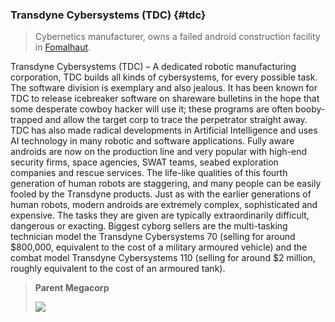 ### Transdyne Cybersystems (TDC) {#tdc}

> Cybernetics manufacturer, owns a failed android construction facility in [Fomalhaut](https://sectorswithoutnumber.com/sector/NLQzbUMehZwe6d9pSuj8/system/iVUtn5m8fePOTNBy1hx2).

Transdyne Cybersystems (TDC) – A dedicated robotic manufacturing corporation, TDC builds all kinds of cybersystems, for every possible task. The software division is exemplary and also jealous. It has been known for TDC to release icebreaker software on shareware bulletins in the hope that some desperate cowboy hacker will use it; these programs are often booby-trapped and allow the target corp to trace the perpetrator straight away. TDC has also made radical developments in Artificial Intelligence and uses AI technology in many robotic and software applications. Fully aware androids are now on the production line and very popular with high-end security firms, space agencies, SWAT teams, seabed exploration companies and rescue services. The life-like qualities of this fourth generation of human robots are staggering, and many people can be easily fooled by the Transdyne products. Just as with the earlier generations of human robots, modern androids are extremely complex, sophisticated and expensive. The tasks they are given are typically extraordinarily difficult, dangerous or exacting. Biggest cyborg sellers are the multi-tasking technician model the Transdyne Cybersystems 70 (selling for around $800,000, equivalent to the cost of a military armoured vehicle) and the combat model Transdyne Cybersystems 110 (selling for around $2 million, roughly equivalent to the cost of an armoured tank).

> **Parent Megacorp**
> 
> ![](https://i.imgur.com/YF467Qj.png)
